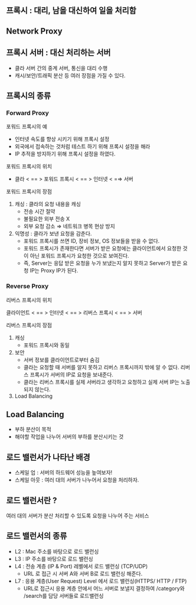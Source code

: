 ## 프록시 : 대리, 남을 대신하여 일을 처리함

## Network Proxy

## 프록시 서버 : 대신 처리하는 서버

- 클라 서버 간의 중계 서버, 통신을 대리 수행
- 캐시/보안/트래픽 분산 등 여러 장점을 가질 수 있다.

## 프록시의 종류

### Forward Proxy

포워드 프록시의 예 

- 인터넷 속도를 향상 시키기 위해 프록시 설정
- 외국에서 접속하는 것처럼 테스트 하기 위해 프록시 설정을 해라
- IP 추적을 방지하기 위해 프록시 설정을 하였다.

포워드 프록시의 위치

- 클라 < == > 포워드 프록시 < == > 인터넷 < =⇒ 서버

포워드 프록시의 장점

1. 캐싱 : 클라의 요청 내용을 캐싱
    - 전송 시간 절약
    - 불필요한 외부 전송 X
    - 외부 요청 감소 ⇒ 네트워크 병목 현상 방지
2. 익명성 : 클라가 보낸 요청을 감춘다. 
    - 포워드 프록시를 쓰면 ID, 장비 정보, OS 정보들을 받을 수 없다.
    - 포워드 프록시가 존재한다면 서버가 받은 요청에는 클라이언트에서 요청한 것이 아닌 포워드 프록시가 요청한 것으로 보여진다.
    - 즉, Server는 응답 받은 요청을 누가 보냈는지 알지 못하고 Server가 받은 요청 IP는 Proxy IP가 된다.

### Reverse Proxy

리버스 프록시의 위치

클라이언트 < == > 인터넷 < == >  리버스 프록시 < == > 서버

리버스 프록시의 장점

1. 캐싱
    - 포워드 프록시와 동일
2. 보안
    - 서버 정보를 클라이언트로부터 숨김
    - 클라는 요청할 때 서버를 알지 못하고 리버스 프록시까지 밖에 알 수 없다. 리버스 프록시가 서버의 IP로 요청을 보내준다.
    - 클라는 리버스 프록시를 실제 서버라고 생각하고 요청하고 실제 서버 IP는 노출되지 않는다.
3. Load Balancing

## Load Balancing

- 부하 분산이 목적
- 해야할 작업을 나누어 서버의 부하를 분산시키는 것

## 로드 밸런서가 나타난 배경

- 스케일 업 : 서버의 하드웨어 성능을 높여보자!
- 스케일 아웃 : 여러 대의 서버가 나누어서 요청을 처리하자.

## 로드 밸런서란 ?

여러 대의 서버가 분산 처리할 수 있도록 요청을 나누어 주는 서비스 

## 로드 밸런서의 종류

- L2 : Mac 주소를 바탕으로 로드 밸런싱
- L3 : IP 주소를 바탕으로 로드 밸런싱
- L4 : 전송 계층 (IP & Port) 레벨에서 로드 밸런싱 (TCP/UDP)
    - URL 로 접근 시 서버 A와 서버 B로 로드 밸런싱 해준다.
- L7 : 응용 계층(User Request) Level 에서 로드 밸런싱(HTTPS/ HTTP / FTP)
    - URL로 접근시 응용 계층 안에서 어느 서버로 보낼지 결정하여 /category와 /search를 담당 서버들로 로드밸런싱
